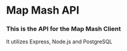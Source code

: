 # Map Mash API

### This is the API for the Map Mash Client

It utilizes Express, Node.js and PostgreSQL
